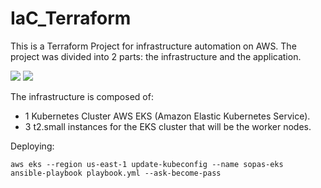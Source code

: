 # IaC_Terraform

This is a Terraform Project for infrastructure automation on AWS. The project was divided into 2 parts: the infrastructure and the application.

![](https://img.shields.io/badge/-Python-informational?style=flat&logo=terraform&logoColor=white&color=F7D146)
![](https://img.shields.io/badge/-Python-informational?style=flat&logo=aws&logoColor=white&color=F7D146)


The infrastructure is composed of:
- 1 Kubernetes Cluster AWS EKS (Amazon Elastic Kubernetes Service).
- 3 t2.small instances for the EKS cluster that will be the worker nodes.

Deploying:
```
aws eks --region us-east-1 update-kubeconfig --name sopas-eks 
ansible-playbook playbook.yml --ask-become-pass
```
